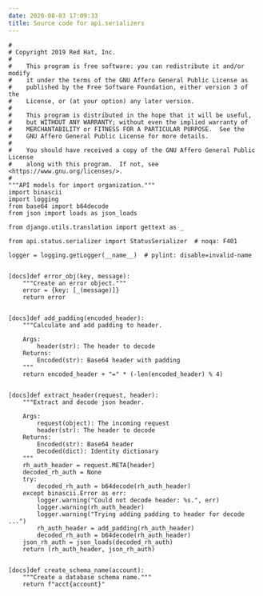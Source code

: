 ```yaml
---
date: 2020-08-03 17:09:33
title: Source code for api.serializers
---
```


    #
    # Copyright 2019 Red Hat, Inc.
    #
    #    This program is free software: you can redistribute it and/or modify
    #    it under the terms of the GNU Affero General Public License as
    #    published by the Free Software Foundation, either version 3 of the
    #    License, or (at your option) any later version.
    #
    #    This program is distributed in the hope that it will be useful,
    #    but WITHOUT ANY WARRANTY; without even the implied warranty of
    #    MERCHANTABILITY or FITNESS FOR A PARTICULAR PURPOSE.  See the
    #    GNU Affero General Public License for more details.
    #
    #    You should have received a copy of the GNU Affero General Public License
    #    along with this program.  If not, see <https://www.gnu.org/licenses/>.
    #
    """API models for import organization."""
    import binascii
    import logging
    from base64 import b64decode
    from json import loads as json_loads
    
    from django.utils.translation import gettext as _
    
    from api.status.serializer import StatusSerializer  # noqa: F401
    
    logger = logging.getLogger(__name__)  # pylint: disable=invalid-name
    
    
    [docs]def error_obj(key, message):
        """Create an error object."""
        error = {key: [_(message)]}
        return error
    
    
    [docs]def add_padding(encoded_header):
        """Calculate and add padding to header.
    
        Args:
            header(str): The header to decode
        Returns:
            Encoded(str): Base64 header with padding
        """
        return encoded_header + "=" * (-len(encoded_header) % 4)
    
    
    [docs]def extract_header(request, header):
        """Extract and decode json header.
    
        Args:
            request(object): The incoming request
            header(str): The header to decode
        Returns:
            Encoded(str): Base64 header
            Decoded(dict): Identity dictionary
        """
        rh_auth_header = request.META[header]
        decoded_rh_auth = None
        try:
            decoded_rh_auth = b64decode(rh_auth_header)
        except binascii.Error as err:
            logger.warning("Could not decode header: %s.", err)
            logger.warning(rh_auth_header)
            logger.warning("Trying adding padding to header for decode ...")
            rh_auth_header = add_padding(rh_auth_header)
            decoded_rh_auth = b64decode(rh_auth_header)
        json_rh_auth = json_loads(decoded_rh_auth)
        return (rh_auth_header, json_rh_auth)
    
    
    [docs]def create_schema_name(account):
        """Create a database schema name."""
        return f"acct{account}"